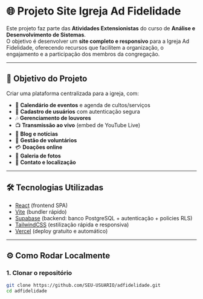 # 🌐 Projeto Site Igreja Ad Fidelidade

Este projeto faz parte das **Atividades Extensionistas** do curso de **Análise e Desenvolvimento de Sistemas**.  
O objetivo é desenvolver um **site completo e responsivo** para a Igreja Ad Fidelidade, oferecendo recursos que facilitem a organização, o engajamento e a participação dos membros da congregação.

---

## 🎯 Objetivo do Projeto
Criar uma plataforma centralizada para a igreja, com:
- 📅 **Calendário de eventos** e agenda de cultos/serviços
- 👥 **Cadastro de usuários** com autenticação segura
- 🎶 **Gerenciamento de louvores**
- 📺 **Transmissão ao vivo** (embed de YouTube Live)
- 📰 **Blog e notícias**
- 🙋 **Gestão de voluntários**
- 💳 **Doações online**
- 📸 **Galeria de fotos**
- 📍 **Contato e localização**

---

## 🛠️ Tecnologias Utilizadas
- [React](https://react.dev/) (frontend SPA)
- [Vite](https://vitejs.dev/) (bundler rápido)
- [Supabase](https://supabase.com/) (backend: banco PostgreSQL + autenticação + policies RLS)
- [TailwindCSS](https://tailwindcss.com/) (estilização rápida e responsiva)
- [Vercel](https://vercel.com/) (deploy gratuito e automático)

---

## ⚙️ Como Rodar Localmente

### 1. Clonar o repositório
```bash
git clone https://github.com/SEU-USUARIO/adfidelidade.git
cd adfidelidade

